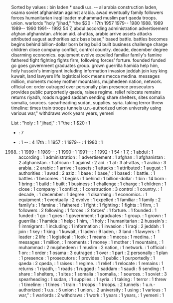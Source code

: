 Sorted by values :
bin laden * saudi u.s. -- al arabia construction laden, osama soviet afghanistan against arabia. awad eventually family followers forces humanitarian iraqi leader muhammad muslim part qaeda troops. union. warlords "holy "jihad," "the $20 - 17th 1957 1979-- 1980 1988. 1989 1989-- 1990 1991-- 1992 54 7, abdul according administration advertisement afghan afghanistan. african aid. al-attas, arabic arrive assets attacks attributed august authorities aziz base base," based battle. battles becomes begins behind billion-dollar born bring build built business challenge charge children close company conflict, control country. decade, december degree disarming economics. equipment evolve expelled familiar family's famine fathered fight fighting fights firm, following forces' forture. founded funded go goes government graduates group. grown guerrilla hamida help him, holy hussein's immigrant including information invasion jeddah join key king kuwait, land lawyers life logistical look means mecca medina. messages million, moments money mother mountains, mujahedeen nation, network. official on: order outraged over personally plan presence prosecutors provides public purportedly qaeda, raises regime. relief relocate remains returns riyadh, roads rugged saddam sending share shelters, sites somalia somalia, sources. spearheading sudan, supplies. syria. taking terror threw timeline: times train troops tunnels u.n.-authorized union university using various war," withdraws work years years, yemeni 

List :
"holy : 1
"jihad," : 1
"the : 1
$20 : 1
* : 7
- : 1
-- : 4
17th : 1
1957 : 1
1979-- : 1
1980 : 1
1988. : 1
1989 : 1
1989-- : 1
1990 : 1
1991-- : 1
1992 : 1
54 : 1
7, : 1
abdul : 1
according : 1
administration : 1
advertisement : 1
afghan : 1
afghanistan : 2
afghanistan. : 1
african : 1
against : 2
aid. : 1
al : 3
al-attas, : 1
arabia : 3
arabia. : 2
arabic : 1
arrive : 1
assets : 1
attacks : 1
attributed : 1
august : 1
authorities : 1
awad : 2
aziz : 1
base : 1
base," : 1
based : 1
battle. : 1
battles : 1
becomes : 1
begins : 1
behind : 1
billion-dollar : 1
bin : 14
born : 1
bring : 1
build : 1
built : 1
business : 1
challenge : 1
charge : 1
children : 1
close : 1
company : 1
conflict, : 1
construction : 3
control : 1
country. : 1
decade, : 1
december : 1
degree : 1
disarming : 1
economics. : 1
equipment : 1
eventually : 2
evolve : 1
expelled : 1
familiar : 1
family : 2
family's : 1
famine : 1
fathered : 1
fight : 1
fighting : 1
fights : 1
firm, : 1
followers : 2
following : 1
forces : 2
forces' : 1
forture. : 1
founded : 1
funded : 1
go : 1
goes : 1
government : 1
graduates : 1
group. : 1
grown : 1
guerrilla : 1
hamida : 1
help : 1
him, : 1
holy : 1
humanitarian : 2
hussein's : 1
immigrant : 1
including : 1
information : 1
invasion : 1
iraqi : 2
jeddah : 1
join : 1
key : 1
king : 1
kuwait, : 1
laden : 9
laden, : 3
land : 1
lawyers : 1
leader : 2
life : 1
logistical : 1
look : 1
means : 1
mecca : 1
medina. : 1
messages : 1
million, : 1
moments : 1
money : 1
mother : 1
mountains, : 1
muhammad : 2
mujahedeen : 1
muslim : 2
nation, : 1
network. : 1
official : 1
on: : 1
order : 1
osama : 3
outraged : 1
over : 1
part : 2
personally : 1
plan : 1
presence : 1
prosecutors : 1
provides : 1
public : 1
purportedly : 1
qaeda : 2
qaeda, : 1
raises : 1
regime. : 1
relief : 1
relocate : 1
remains : 1
returns : 1
riyadh, : 1
roads : 1
rugged : 1
saddam : 1
saudi : 5
sending : 1
share : 1
shelters, : 1
sites : 1
somalia : 1
somalia, : 1
sources. : 1
soviet : 3
spearheading : 1
sudan, : 1
supplies. : 1
syria. : 1
taking : 1
terror : 1
threw : 1
timeline: : 1
times : 1
train : 1
troops : 1
troops. : 2
tunnels : 1
u.n.-authorized : 1
u.s. : 5
union : 1
union. : 2
university : 1
using : 1
various : 1
war," : 1
warlords : 2
withdraws : 1
work : 1
years : 1
years, : 1
yemeni : 1
